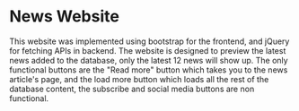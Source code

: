 # News Website

This website was implemented using bootstrap for the frontend, and jQuery for fetching APIs in backend.
The website is designed to preview the latest news added to the database, only the latest 12 news will show up. 
The only functional buttons are the "Read more" button which takes you to the news article's page, and the load more button which loads all the rest of the database content, the subscribe and social media buttons are non functional. 
